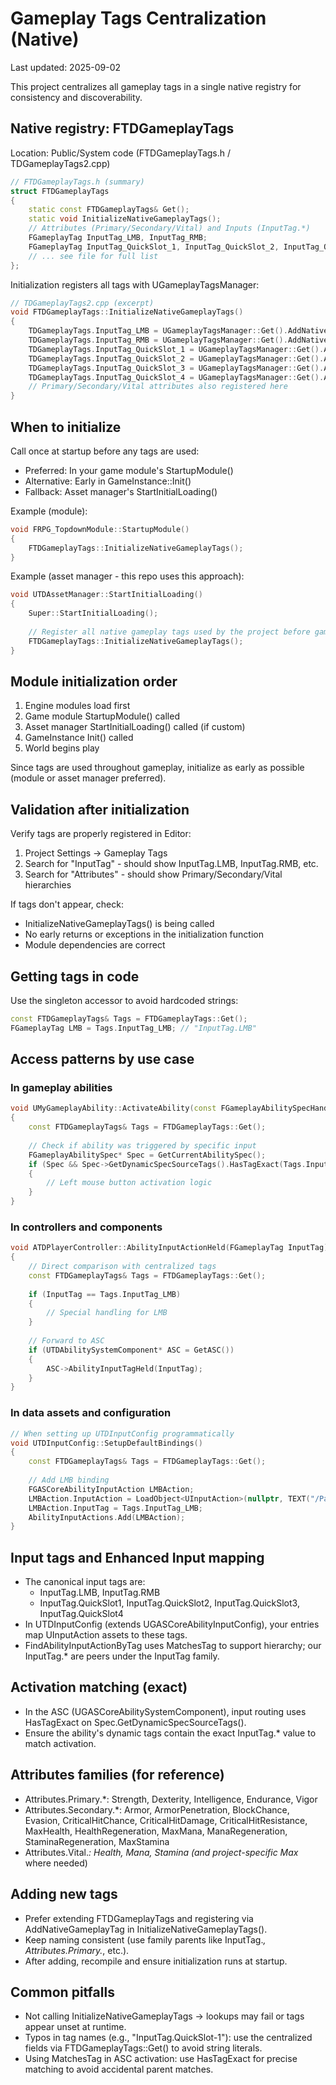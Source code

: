# Gameplay Tags Centralization (Native)

Last updated: 2025-09-02

This project centralizes all gameplay tags in a single native registry for consistency and discoverability.

## Native registry: FTDGameplayTags

Location: Public/System code (FTDGameplayTags.h / TDGameplayTags2.cpp)

```cpp
// FTDGameplayTags.h (summary)
struct FTDGameplayTags
{
    static const FTDGameplayTags& Get();
    static void InitializeNativeGameplayTags();
    // Attributes (Primary/Secondary/Vital) and Inputs (InputTag.*)
    FGameplayTag InputTag_LMB, InputTag_RMB;
    FGameplayTag InputTag_QuickSlot_1, InputTag_QuickSlot_2, InputTag_QuickSlot_3, InputTag_QuickSlot_4;
    // ... see file for full list
};
```

Initialization registers all tags with UGameplayTagsManager:

```cpp
// TDGameplayTags2.cpp (excerpt)
void FTDGameplayTags::InitializeNativeGameplayTags()
{
    TDGameplayTags.InputTag_LMB = UGameplayTagsManager::Get().AddNativeGameplayTag(FName(TEXT("InputTag.LMB")), TEXT("Input Tag for Left Mouse Button"));
    TDGameplayTags.InputTag_RMB = UGameplayTagsManager::Get().AddNativeGameplayTag(FName(TEXT("InputTag.RMB")), TEXT("Input Tag for Right Mouse Button"));
    TDGameplayTags.InputTag_QuickSlot_1 = UGameplayTagsManager::Get().AddNativeGameplayTag(FName(TEXT("InputTag.QuickSlot1")), TEXT("Input Tag for 1 key"));
    TDGameplayTags.InputTag_QuickSlot_2 = UGameplayTagsManager::Get().AddNativeGameplayTag(FName(TEXT("InputTag.QuickSlot2")), TEXT("Input Tag for 2 key"));
    TDGameplayTags.InputTag_QuickSlot_3 = UGameplayTagsManager::Get().AddNativeGameplayTag(FName(TEXT("InputTag.QuickSlot3")), TEXT("Input Tag for 3 key"));
    TDGameplayTags.InputTag_QuickSlot_4 = UGameplayTagsManager::Get().AddNativeGameplayTag(FName(TEXT("InputTag.QuickSlot4")), TEXT("Input Tag for 4 key"));
    // Primary/Secondary/Vital attributes also registered here
}
```

## When to initialize

Call once at startup before any tags are used:

- Preferred: In your game module's StartupModule()
- Alternative: Early in GameInstance::Init()
- Fallback: Asset manager's StartInitialLoading()

Example (module):

```cpp
void FRPG_TopdownModule::StartupModule()
{
    FTDGameplayTags::InitializeNativeGameplayTags();
}
```

Example (asset manager - this repo uses this approach):

```cpp
void UTDAssetManager::StartInitialLoading()
{
    Super::StartInitialLoading();
    
    // Register all native gameplay tags used by the project before gameplay begins.
    FTDGameplayTags::InitializeNativeGameplayTags();
}
```

## Module initialization order
1. Engine modules load first
2. Game module StartupModule() called 
3. Asset manager StartInitialLoading() called (if custom)
4. GameInstance Init() called
5. World begins play

Since tags are used throughout gameplay, initialize as early as possible (module or asset manager preferred).

## Validation after initialization
Verify tags are properly registered in Editor:
1. Project Settings → Gameplay Tags
2. Search for "InputTag" - should show InputTag.LMB, InputTag.RMB, etc.
3. Search for "Attributes" - should show Primary/Secondary/Vital hierarchies

If tags don't appear, check:
- InitializeNativeGameplayTags() is being called
- No early returns or exceptions in the initialization function
- Module dependencies are correct

## Getting tags in code

Use the singleton accessor to avoid hardcoded strings:

```cpp
const FTDGameplayTags& Tags = FTDGameplayTags::Get();
FGameplayTag LMB = Tags.InputTag_LMB; // "InputTag.LMB"
```

## Access patterns by use case

### In gameplay abilities
```cpp
void UMyGameplayAbility::ActivateAbility(const FGameplayAbilitySpecHandle Handle, ...)
{
    const FTDGameplayTags& Tags = FTDGameplayTags::Get();
    
    // Check if ability was triggered by specific input
    FGameplayAbilitySpec* Spec = GetCurrentAbilitySpec();
    if (Spec && Spec->GetDynamicSpecSourceTags().HasTagExact(Tags.InputTag_LMB))
    {
        // Left mouse button activation logic
    }
}
```

### In controllers and components
```cpp
void ATDPlayerController::AbilityInputActionHeld(FGameplayTag InputTag)
{
    // Direct comparison with centralized tags
    const FTDGameplayTags& Tags = FTDGameplayTags::Get();
    
    if (InputTag == Tags.InputTag_LMB)
    {
        // Special handling for LMB
    }
    
    // Forward to ASC
    if (UTDAbilitySystemComponent* ASC = GetASC())
    {
        ASC->AbilityInputTagHeld(InputTag);
    }
}
```

### In data assets and configuration
```cpp
// When setting up UTDInputConfig programmatically
void UTDInputConfig::SetupDefaultBindings()
{
    const FTDGameplayTags& Tags = FTDGameplayTags::Get();
    
    // Add LMB binding
    FGASCoreAbilityInputAction LMBAction;
    LMBAction.InputAction = LoadObject<UInputAction>(nullptr, TEXT("/Path/To/IA_LMB"));
    LMBAction.InputTag = Tags.InputTag_LMB;
    AbilityInputActions.Add(LMBAction);
}
```

## Input tags and Enhanced Input mapping

- The canonical input tags are:
  - InputTag.LMB, InputTag.RMB
  - InputTag.QuickSlot1, InputTag.QuickSlot2, InputTag.QuickSlot3, InputTag.QuickSlot4
- In UTDInputConfig (extends UGASCoreAbilityInputConfig), your entries map UInputAction assets to these tags.
- FindAbilityInputActionByTag uses MatchesTag to support hierarchy; our InputTag.* are peers under the InputTag family.

## Activation matching (exact)

- In the ASC (UGASCoreAbilitySystemComponent), input routing uses HasTagExact on Spec.GetDynamicSpecSourceTags().
- Ensure the ability's dynamic tags contain the exact InputTag.* value to match activation.

## Attributes families (for reference)

- Attributes.Primary.*: Strength, Dexterity, Intelligence, Endurance, Vigor
- Attributes.Secondary.*: Armor, ArmorPenetration, BlockChance, Evasion, CriticalHitChance, CriticalHitDamage, CriticalHitResistance, MaxHealth, HealthRegeneration, MaxMana, ManaRegeneration, StaminaRegeneration, MaxStamina
- Attributes.Vital.*: Health, Mana, Stamina (and project-specific Max* where needed)

## Adding new tags

- Prefer extending FTDGameplayTags and registering via AddNativeGameplayTag in InitializeNativeGameplayTags().
- Keep naming consistent (use family parents like InputTag.*, Attributes.Primary.*, etc.).
- After adding, recompile and ensure initialization runs at startup.

## Common pitfalls

- Not calling InitializeNativeGameplayTags → lookups may fail or tags appear unset at runtime.
- Typos in tag names (e.g., "InputTag.QuickSlot-1"): use the centralized fields via FTDGameplayTags::Get() to avoid string literals.
- Using MatchesTag in ASC activation: use HasTagExact for precise matching to avoid accidental parent matches.